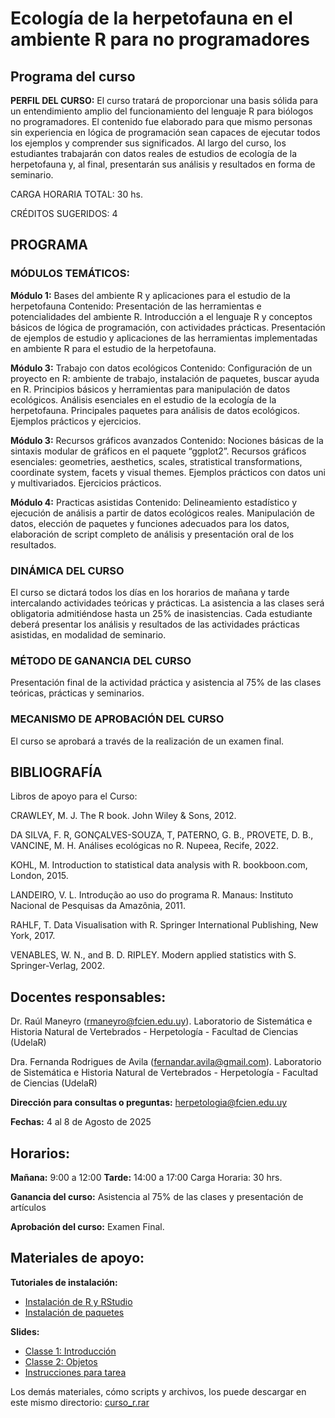 # Ecología de la herpetofauna en el ambiente R para no programadores

## Programa del curso


**PERFIL DEL CURSO:** El curso tratará de proporcionar una basis sólida para un entendimiento amplio del funcionamiento del lenguaje R para biólogos no programadores. El contenido fue elaborado para que mismo personas sin experiencia en lógica de programación sean capaces de ejecutar todos los ejemplos y comprender sus significados. Al largo del curso, los estudiantes trabajarán con datos reales de estudios de ecología de la herpetofauna y, al final, presentarán sus análisis y resultados en forma de seminario. 



CARGA HORARIA TOTAL: 30 hs.

CRÉDITOS SUGERIDOS: 4 


## PROGRAMA

### MÓDULOS TEMÁTICOS:

**Módulo 1:** Bases del ambiente R y aplicaciones para el estudio de la herpetofauna
Contenido: Presentación de las herramientas e potencialidades del ambiente R. Introducción a el lenguaje R y conceptos básicos de lógica de programación, con actividades prácticas. Presentación de ejemplos de estudio y aplicaciones de las herramientas implementadas en ambiente R para el estudio de la herpetofauna.

**Módulo 3:** Trabajo con datos ecológicos
Contenido: Configuración de un proyecto en R: ambiente de trabajo, instalación de paquetes, buscar ayuda en R. Principios básicos y herramientas para manipulación de datos ecológicos. Análisis esenciales en el estudio de la ecología de la herpetofauna. Principales paquetes para análisis de datos ecológicos. Ejemplos prácticos y ejercicios. 

**Módulo 3:** Recursos gráficos avanzados 
Contenido: Nociones básicas de la sintaxis modular de gráficos en el paquete “ggplot2”. Recursos gráficos esenciales: geometries, aesthetics, scales, stratistical transformations, coordinate system, facets y visual themes. Ejemplos prácticos con datos uni y multivariados. Ejercicios prácticos. 

**Módulo 4:** Practicas asistidas
Contenido: Delineamiento estadístico y ejecución de análisis a partir de datos ecológicos reales. Manipulación de datos, elección de paquetes y funciones adecuados para los datos, elaboración de script completo de análisis y presentación oral de los resultados.

### DINÁMICA DEL CURSO
El curso se dictará todos los días en los horarios de mañana y tarde intercalando actividades teóricas y prácticas. La asistencia a las clases será obligatoria admitiéndose hasta un 25% de inasistencias. Cada estudiante deberá presentar los análisis y resultados de las actividades prácticas asistidas, en modalidad de seminario.


### MÉTODO DE GANANCIA DEL CURSO
Presentación final de la actividad práctica y asistencia al 75% de las clases teóricas, prácticas y seminarios.

### MECANISMO DE APROBACIÓN DEL CURSO 
El curso se aprobará a través de la realización de un examen final.


## BIBLIOGRAFÍA 

Libros de apoyo para el Curso:

CRAWLEY, M. J. The R book. John Wiley & Sons, 2012.

DA SILVA, F. R, GONÇALVES-SOUZA, T, PATERNO, G. B., PROVETE, D. B., VANCINE, M. H. Análises ecológicas no R. Nupeea, Recife, 2022.

KOHL, M. Introduction to statistical data analysis with R. bookboon.com, London, 2015.

LANDEIRO, V. L. Introdução ao uso do programa R. Manaus: Instituto Nacional de Pesquisas da Amazônia, 2011.

RAHLF, T. Data Visualisation with R. Springer International Publishing, New York, 2017.

VENABLES, W. N., and B. D. RIPLEY. Modern applied statistics with S. Springer-Verlag, 2002. 



## Docentes responsables: 

Dr. Raúl Maneyro (rmaneyro@fcien.edu.uy). Laboratorio de Sistemática e Historia Natural de Vertebrados - Herpetología - Facultad de Ciencias (UdelaR)

Dra. Fernanda Rodrigues de Avila (fernandar.avila@gmail.com). Laboratorio de Sistemática e Historia Natural de Vertebrados - Herpetología - Facultad de Ciencias (UdelaR)


**Dirección para consultas o preguntas:** herpetologia@fcien.edu.uy

**Fechas:** 4 al 8 de Agosto de 2025

## Horarios: 

**Mañana:** 9:00 a 12:00
**Tarde:** 14:00 a 17:00
Carga Horaria: 30 hrs.

**Ganancia del curso:** Asistencia al 75% de las clases y presentación de artículos

**Aprobación del curso:** Examen Final.

## Materiales de apoyo:

**Tutoriales de instalación:**
- [Instalación de R y RStudio](https://avilaf.github.io/00_instalacion.html)
- [Instalación de paquetes](https://avilaf.github.io/02_paquetes.html)

**Slides:**
- [Classe 1: Introducción](https://avilaf.github.io/00_slides/curso_r_slides_clase_1.html)
- [Classe 2: Objetos](https://avilaf.github.io/00_slides/curso_r_slides_clase_2.html)
- [Instrucciones para tarea](https://avilaf.github.io/00_slides/curso_r_tarea.html)

Los demás materiales, cómo scripts y archivos, los puede descargar en este mismo directorio:
[curso_r.rar]()


